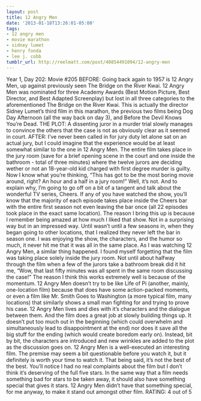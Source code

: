 ```yaml
---
layout: post
title: 12 Angry Men
date: '2013-01-18T13:26:01-05:00'
tags:
- 12 angry men
- movie marathon
- sidney lumet
- henry fonda
- lee j. cobb
tumblr_url: http://reelmatt.com/post/40854491094/12-angry-men
---
```

Year 1, Day 202: Movie #205
BEFORE: Going back again to 1957 is 12 Angry Men, up against previously seen The Bridge on the River Kwai. 12 Angry Men was nominated for three Academy Awards (Best Motion Picture, Best Director, and Best Adapted Screenplay) but lost in all three categories to the aforementioned The Bridge on the River Kwai. This is actually the director Sidney Lumet’s third film in this marathon, the previous two films being Dog Day Afternoon (all the way back on day 3), and Before the Devil Knows You’re Dead.
THE PLOT: A dissenting juror in a murder trial slowly manages to convince the others that the case is not as obviously clear as it seemed in court.
AFTER: I’ve never been called in for jury duty let alone sat on an actual jury, but I could imagine that the experience would be at least somewhat similar to the one in 12 Angry Men. The entire film takes place in the jury room (save for a brief opening scene in the court and one inside the bathroom - total of three minutes) where the twelve jurors are deciding wether or not an 18-year-old kid charged with first degree murder is guilty.
Now I know what you’re thinking, “This has got to be the most boring movie around, right? An hour and a half in a jury room!” Well, it’s not. And to explain why, I’m going to go off on a bit of a tangent and talk about the wonderful TV series, Cheers. If any of you have watched the show, you’ll know that the majority of each episode takes place inside the Cheers bar with the entire first season not even leaving the bar once (all 22 episodes took place in the exact same location). The reason I bring this up is because I remember being amazed at how much I liked that show. Not in a surprising way but in an impressed way. Until wasn’t until a few seasons in, when they began going to other locations, that I realized they never left the bar in season one. I was enjoying the show, the characters, and the humor so much, it never hit me that it was all in the same place.
As I was watching 12 Angry Men, a similar thing happened. I found myself forgetting that the film was taking place solely inside the jury room. Not until about halfway through the film when a few of the jurors take a bathroom break did it hit me, “Wow, that last fifty minutes was all spent in the same room discussing the case!” The reason I think this works extremely well is because of the momentum. 12 Angry Men doesn’t try to be like Life of Pi (another, mainly, one-location film) because that does have some action-packed moments, or even a film like Mr. Smith Goes to Washington (a more typical film, many locations) that similarly shows a small man fighting for and trying to prove his case. 12 Angry Men lives and dies with it’s characters and the dialogue between them. And the film does a great job at slowly building things up. It doesn’t put too much out in the beginning (which could overwhelm and simultaneously lead to disappointment at the end) nor does it save all the big stuff for the ending (which would create boredom early on). Instead, bit by bit, the characters are introduced and new wrinkles are added to the plot as the discussion goes on.
12 Angry Men is a well-executed an interesting film. The premise may seem a bit questionable before you watch it, but it definitely is worth your time to watch it. That being said, it’s not the best of the best. You’ll notice I had no real complaints about the film but I don’t think it’s deserving of the full five stars. In the same way that a film needs something bad for stars to be taken away, it should also have something special that gives it stars. 12 Angry Men didn’t have that something special, for me anyway, to make it stand out amongst other film.
RATING: 4 out of 5
